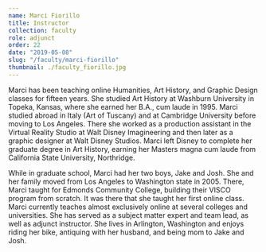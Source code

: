 ```yaml
---
name: Marci Fiorillo
title: Instructor
collection: faculty
role: adjunct
order: 22
date: "2019-05-08"
slug: "/faculty/marci-fiorillo"
thumbnail: ./faculty_fiorillo.jpg
---
```


Marci has been teaching online Humanities, Art History, and Graphic Design classes for fifteen years. She studied Art History at Washburn University in Topeka, Kansas, where she earned her B.A., cum laude in 1995. Marci studied abroad in Italy (Art of Tuscany) and at Cambridge University before moving to Los Angeles. There she worked as a production assistant in the Virtual Reality Studio at Walt Disney Imagineering and then later as a graphic designer at Walt Disney Studios. Marci left Disney to complete her graduate degree in Art History, earning her Masters magna cum laude from California State University, Northridge.

While in graduate school, Marci had her two boys, Jake and Josh. She and her family moved from Los Angeles to Washington state in 2005. There, Marci taught for Edmonds Community College, building their VISCO program from scratch. It was there that she taught her first online class. Marci currently teaches almost exclusively online at several colleges and universities. She has served as a subject matter expert and team lead, as well as adjunct instructor. She lives in Arlington, Washington and enjoys riding her bike, antiquing with her husband, and being mom to Jake and Josh.
